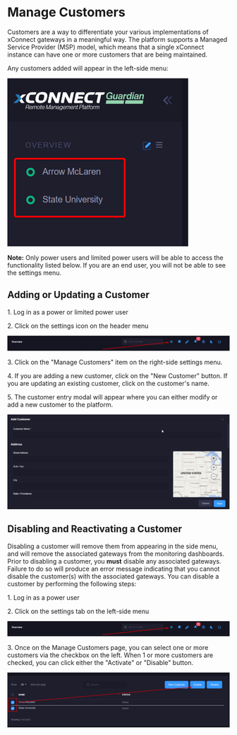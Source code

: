 # Manage Customers
Customers are a way to differentiate your various implementations of xConnect gateways in a meaningful way. The platform supports a Managed Service Provider (MSP) model, which means that a single xConnect instance can have one or more customers that are being maintained. 

Any customers added will appear in the left-side menu: 

![Side Navigation](images/menu_customers.png "Account Overview")

**Note:**
Only power users and limited power users will be able to access the functionality listed below.
If you are an end user, you will not be able to see the settings menu. 

## Adding or Updating a Customer
1\. Log in as a power or limited power user

2\. Click on the settings icon on the header menu

![Side Navigation](images/menu_settings.png "Account Overview")

3\. Click on the "Manage Customers" item on the right-side settings menu.

4\. If you are adding a new customer, click on the "New Customer" button. If you are updating an existing customer, click on the customer's name. 

5\. The customer entry modal will appear where you can either modify or add a new customer to the platform.

![Side Navigation](images/customer_entry.png "Customer Entry")

## Disabling and Reactivating a Customer
Disabling a customer will remove them from appearing in the side menu, and will remove the associated gateways from the monitoring dashboards.
Prior to disabling a customer, you **must** disable any associated gateways. Failure to do so will produce an error message indicating that you cannot disable the customer(s) with the associated gateways. 
You can disable a customer by performing the following steps:

1\. Log in as a power user

2\. Click on the settings tab on the left-side menu 

![Side Navigation](images/menu_settings.png "Account Overview")

3\. Once on the Manage Customers page, you can select one or more customers via the checkbox on the left. 
When 1 or more customers are checked, you can click either the "Activate" or "Disable" button.

![Side Navigation](images/customers_activating.png "Customers activating")